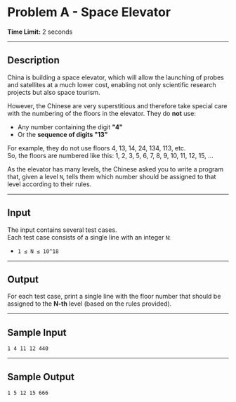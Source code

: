 # Problem A - Space Elevator
 
**Time Limit:** 2 seconds

---

## Description

China is building a space elevator, which will allow the launching of probes and satellites at a much lower cost, enabling not only scientific research projects but also space tourism.

However, the Chinese are very superstitious and therefore take special care with the numbering of the floors in the elevator. They do **not** use:

- Any number containing the digit **"4"**
- Or the **sequence of digits "13"**

For example, they do not use floors 4, 13, 14, 24, 134, 113, etc.  
So, the floors are numbered like this:
    1, 2, 3, 5, 6, 7, 8, 9, 10, 11, 12, 15, …

As the elevator has many levels, the Chinese asked you to write a program that, given a level `N`, tells them which number should be assigned to that level according to their rules.

---

## Input

The input contains several test cases.  
Each test case consists of a single line with an integer `N`:

- `1 ≤ N ≤ 10^18`

---

## Output

For each test case, print a single line with the floor number that should be assigned to the **N-th** level (based on the rules provided).

---

## Sample Input
`1
 4
 11
 12
 440`

---

## Sample Output
`1
 5
 12
 15
 666`

